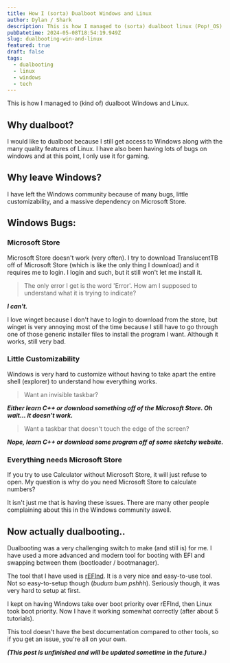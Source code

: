 ```yaml
---
title: How I (sorta) Dualboot Windows and Linux
author: Dylan / Shark
description: This is how I managed to (sorta) dualboot linux (Pop!_OS) and Windows 10 (22H2).
pubDatetime: 2024-05-08T18:54:19.949Z
slug: dualbooting-win-and-linux
featured: true
draft: false
tags:
  - dualbooting
  - linux
  - windows
  - tech
---
```


This is how I managed to (kind of) dualboot Windows and Linux.

## Why dualboot?

I would like to dualboot because I still get access to Windows along with the many quality features of Linux. I have also
been having lots of bugs on windows and at this point, I only use it for gaming.

## Why leave Windows?

I have left the Windows community because of many bugs, little customizability, and a massive dependency on Microsoft Store.

## Windows Bugs:

### Microsoft Store

Microsoft Store doesn't work (very often). I try to download TranslucentTB off of Microsoft Store
(which is like the only thing I download) and it requires me to login. I login and such, but it still won't let me install it.

> The only error I get is the word 'Error'. How am I supposed to understand what it is trying to indicate?

**_I can't._**

I love winget because I don't have to login to download from the store, but winget is very annoying most of the time because I still have to
go through one of those generic installer files to install the program I want. Although it works, still very bad.

### Little Customizability

Windows is very hard to customize without having to take apart the entire shell (explorer) to understand how everything works.

> Want an invisible taskbar?

**_Either learn C++ or download something off of the Microsoft Store. Oh wait... it doesn't work._**

> Want a taskbar that doesn't touch the edge of the screen?

**_Nope, learn C++ or download some program off of some sketchy website._**

### Everything needs Microsoft Store

If you try to use Calculator without Microsoft Store, it will just refuse to open. My question is why do you need
Microsoft Store to calculate numbers?

It isn't just me that is having these issues. There are many other people complaining about this in the Windows community aswell.

## Now actually dualbooting..

Dualbooting was a very challenging switch to make (and still is) for me. I have used a more advanced and modern tool for
booting with EFI and swapping between them (bootloader / bootmanager).

The tool that I have used is [rEFInd](https://www.rodsbooks.com/refind/).
It is a very nice and easy-to-use tool. Not so easy-to-setup though (_budum bum pshhh_). Seriously though, it was very hard
to setup at first.

I kept on having Windows take over boot priority over rEFInd, then Linux took boot priority. Now I have it
working somewhat correctly (after about 5 tutorials).

This tool doesn't have the best documentation compared to other tools, so if you get an issue, you're all on your own.

**_(This post is unfinished and will be updated sometime in the future.)_**

